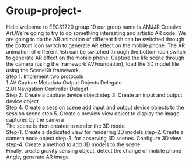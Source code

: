 # Group-project-
Hello welcome to EECS1720 group 19 our group name is AMJJR Creative Art.We're going to try to do something interesting and artistic AR code.
We are going to do the AR animation of different fish can be switched through the bottom icon switch to generate AR effect on the mobile phone.
The AR animation of different fish can be switched through the bottom icon switch to generate AR effect on the mobile phone.
Capture the life scene through the camera (using the framework AVFoundation), load the 3D model file using the SceneKit framework.  
Step 1. Implement two protocols  
1.AV Capture Metadata Output Objects Delegate  
2.UI Navigation Controller Delegat  
Step 2. Create a capture device object 
step 3. Create an input and output device object  
Step 4. Create a session scene add input and output device objects to the session scene 
step 5.  Create a preview view object to display the image captured by the camera  
The scene is then created to render the 3D model  
Step-1. Create a dedicated view for rendering 3D models 
step-2. Create a camera node object 
step-3. for observing 3D scenes.  Configure 3D view 
step-4. Create a method to add 3D models to the scene  
Finally, create gravity sensing object, detect the change of mobile phone Angle, generate AR image  
